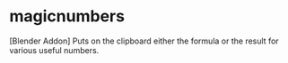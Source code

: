 # magicnumbers
[Blender Addon] Puts on the clipboard either the formula or the result for various useful numbers.
